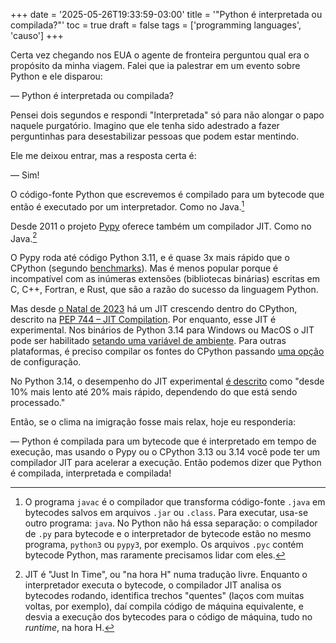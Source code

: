 +++
date = '2025-05-26T19:33:59-03:00'
title = '"Python é interpretada ou compilada?"'
toc = true
draft = false
tags = ['programming languages', 'causo']
+++

Certa vez chegando nos EUA o agente de fronteira perguntou
qual era o propósito da minha viagem.
Falei que ia palestrar em um evento sobre Python e ele
disparou:

— Python é interpretada ou compilada?

<!--more-->

Pensei dois segundos e respondi "Interpretada" só para não
alongar o papo naquele purgatório.
Imagino que ele tenha sido adestrado a fazer perguntinhas
para desestabilizar pessoas que podem estar mentindo.

Ele me deixou entrar, mas a resposta certa é:

— Sim!

O código-fonte Python que escrevemos é compilado
para um bytecode que então é executado por um interpretador.
Como no Java.[^1]

Desde 2011 o projeto [Pypy](https://pypy.org/) oferece também um compilador JIT.
Como no Java.[^2]

O Pypy roda até código Python 3.11,
e é quase 3x mais rápido que o CPython (segundo [benchmarks](https://speed.pypy.org/)).
Mas é menos popular porque é incompatível
com as inúmeras extensões (bibliotecas binárias) 
escritas em C, C++, Fortran, e Rust,
que são a razão do sucesso da linguagem Python.

Mas desde [o Natal de 2023](https://github.com/python/cpython/pull/113465)
há um JIT crescendo dentro do CPython, descrito na
[PEP 744 – JIT Compilation](https://peps.python.org/pep-0744/).
Por enquanto, esse JIT é experimental.
Nos binários de Python 3.14 para Windows ou MacOS o
JIT pode ser habilitado
[setando uma variável de ambiente](https://docs.python.org/3.14/whatsnew/3.14.html#binary-releases-for-the-experimental-just-in-time-compiler).
Para outras plataformas, é preciso compilar os fontes do CPython
passando [uma opção](https://docs.python.org/3.14/using/configure.html#cmdoption-enable-experimental-jit)
de configuração.

No Python 3.14, o desempenho do JIT experimental
[é descrito](https://docs.python.org/3.14/whatsnew/3.14.html#binary-releases-for-the-experimental-just-in-time-compiler)
como "desde 10% mais lento até 20% mais rápido, dependendo do que está sendo processado."

Então, se o clima na imigração fosse mais relax, hoje eu responderia:

— Python é compilada para um bytecode que é interpretado em tempo de execução,
mas usando o Pypy ou o CPython 3.13 ou 3.14 você pode ter um compilador
JIT para acelerar a execução.
Então podemos dizer que Python é compilada, interpretada e compilada!


[^1]: O programa `javac` é o compilador que transforma código-fonte `.java` em bytecodes
salvos em arquivos `.jar` ou `.class`.
Para executar, usa-se outro programa: `java`.
No Python não há essa separação: o compilador de `.py` para bytecode
e o interpretador de bytecode estão no mesmo programa, `python3` ou `pypy3`, por exemplo.
Os arquivos `.pyc` contém bytecode Python, mas raramente precisamos lidar com eles.

[^2]: JIT é "Just In Time", ou "na hora H" numa tradução livre.
Enquanto o interpretador executa o bytecode,
o compilador JIT analisa os bytecodes rodando,
identifica trechos "quentes" (laços com muitas voltas, por exemplo),
daí compila código de máquina equivalente,
e desvia a execução dos bytecodes
para o código de máquina, tudo no _runtime_, na hora H.


 
